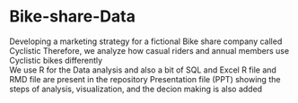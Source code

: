 # Bike-share-Data
Developing a marketing strategy for a fictional Bike share company called Cyclistic
Therefore, we analyze how casual riders and annual members use Cyclistic bikes differently  
We use R for the Data analysis and also a bit of SQL and Excel
R file and RMD file are present in the repository 
Presentation file (PPT) showing the steps of analysis, visualization, and the decion making is also added 
